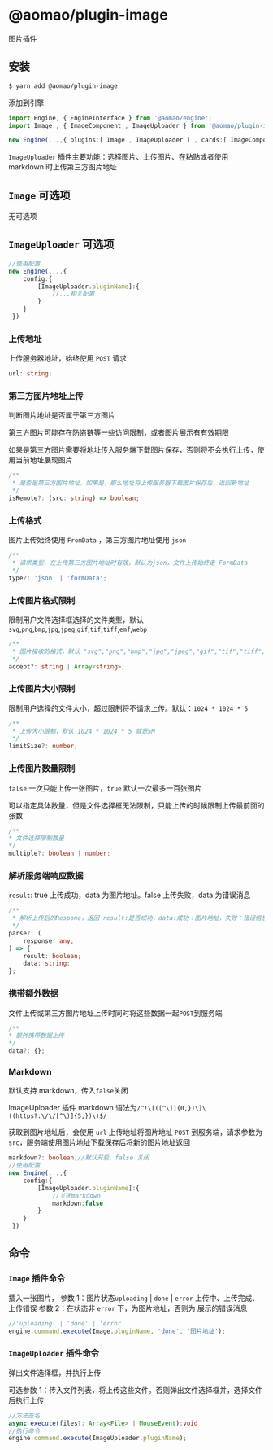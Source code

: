 # @aomao/plugin-image

图片插件

## 安装

```bash
$ yarn add @aomao/plugin-image
```

添加到引擎

```ts
import Engine, { EngineInterface } from '@aomao/engine';
import Image , { ImageComponent , ImageUploader } from '@aomao/plugin-image';

new Engine(...,{ plugins:[ Image , ImageUploader ] , cards:[ ImageComponent ]})
```

`ImageUploader` 插件主要功能：选择图片、上传图片、在粘贴或者使用 markdown 时上传第三方图片地址

## `Image` 可选项

无可选项

## `ImageUploader` 可选项

```ts
//使用配置
new Engine(...,{
    config:{
        [ImageUploader.pluginName]:{
            //...相关配置
        }
    }
 })
```

### 上传地址

上传服务器地址，始终使用 `POST` 请求

```ts
url: string;
```

### 第三方图片地址上传

判断图片地址是否属于第三方图片

第三方图片可能存在防盗链等一些访问限制，或者图片展示有有效期限

如果是第三方图片需要将地址传入服务端下载图片保存，否则将不会执行上传，使用当前地址展现图片

```ts
/**
 * 是否是第三方图片地址，如果是，那么地址将上传服务器下载图片保存后，返回新地址
 */
isRemote?: (src: string) => boolean;
```

### 上传格式

图片上传始终使用 `FromData` ，第三方图片地址使用 `json`

```ts
/**
 * 请求类型，在上传第三方图片地址时有效，默认为json，文件上传始终走 FormData
 */
type?: 'json' | 'formData';
```

### 上传图片格式限制

限制用户文件选择框选择的文件类型，默认 `svg`,`png`,`bmp`,`jpg`,`jpeg`,`gif`,`tif`,`tiff`,`emf`,`webp`

```ts
/**
 * 图片接收的格式，默认 "svg","png","bmp","jpg","jpeg","gif","tif","tiff","emf","webp"
 */
accept?: string | Array<string>;
```

### 上传图片大小限制

限制用户选择的文件大小，超过限制将不请求上传。默认：`1024 * 1024 * 5`

```ts
/**
 * 上传大小限制，默认 1024 * 1024 * 5 就是5M
 */
limitSize?: number;
```

### 上传图片数量限制

`false` 一次只能上传一张图片，`true` 默认一次最多一百张图片

可以指定具体数量，但是文件选择框无法限制，只能上传的时候限制上传最前面的张数

```ts
/**
* 文件选择限制数量
*/
multiple?: boolean | number;
```

### 解析服务端响应数据

`result`: true 上传成功，data 为图片地址。false 上传失败，data 为错误消息

```ts
/**
 * 解析上传后的Respone，返回 result:是否成功，data:成功：图片地址，失败：错误信息
 */
parse?: (
    response: any,
) => {
    result: boolean;
    data: string;
};
```

### 携带额外数据

文件上传或第三方图片地址上传时同时将这些数据一起`POST`到服务端

```ts
/**
* 额外携带数据上传
*/
data?: {};
```

### Markdown

默认支持 markdown，传入`false`关闭

ImageUploader 插件 markdown 语法为`/^!\[([^\]]{0,})\]\((https?:\/\/[^\)]{5,})\)$/`

获取到图片地址后，会使用 `url` 上传地址将图片地址 `POST` 到服务端，请求参数为 `src`，服务端使用图片地址下载保存后将新的图片地址返回

```ts
markdown?: boolean;//默认开启，false 关闭
//使用配置
new Engine(...,{
    config:{
        [ImageUploader.pluginName]:{
            //关闭markdown
            markdown:false
        }
    }
 })
```

## 命令

### `Image` 插件命令

插入一张图片，
参数 1：图片状态`uploading` | `done` | `error` 上传中、上传完成、上传错误
参数 2：在状态非 `error` 下，为图片地址，否则为 展示的错误消息

```ts
//'uploading' | 'done' | 'error'
engine.command.execute(Image.pluginName, 'done', '图片地址');
```

### `ImageUploader` 插件命令

弹出文件选择框，并执行上传

可选参数 1：传入文件列表，将上传这些文件。否则弹出文件选择框并，选择文件后执行上传

```ts
//方法签名
async execute(files?: Array<File> | MouseEvent):void
//执行命令
engine.command.execute(ImageUploader.pluginName);
```
